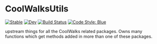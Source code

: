 # CoolWalksUtils

[![Stable](https://img.shields.io/badge/docs-stable-blue.svg)](https://SuperGrobi.github.io/CoolWalksUtils.jl/stable/)
[![Dev](https://img.shields.io/badge/docs-dev-blue.svg)](https://SuperGrobi.github.io/CoolWalksUtils.jl/dev/)
[![Build Status](https://github.com/SuperGrobi/CoolWalksUtils.jl/actions/workflows/CI.yml/badge.svg?branch=main)](https://github.com/SuperGrobi/CoolWalksUtils.jl/actions/workflows/CI.yml?query=branch%3Amain)
[![Code Style: Blue](https://img.shields.io/badge/code%20style-blue-4495d1.svg)](https://github.com/invenia/BlueStyle)

upstream things for all the CoolWalks related packages. Owns many functions which get methods added in more than one of these packages.